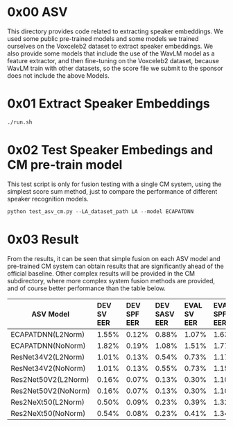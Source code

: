 # 0x00 ASV
This directory provides code related to extracting speaker embeddings. 
We used some public pre-trained models and some models we trained ourselves on the Voxceleb2 dataset to extract speaker embeddings.
We also provide some models that include the use of the WavLM model as a feature extractor, and then fine-tuning on the Voxceleb2 dataset, because WavLM train with other datasets, so the score file we submit to the sponsor does not include the above Models. 
# 0x01 Extract Speaker Embeddings
```bash
./run.sh
```
# 0x02 Test Speaker Embedings and CM pre-train model
This test script is only for fusion testing with a single CM system, using the simplest score sum method, just to compare the performance of different speaker recognition models.

```python
python test_asv_cm.py --LA_dataset_path LA --model ECAPATDNN 
```
# 0x03 Result
From the results, it can be seen that simple fusion on each ASV model and pre-trained CM system can obtain results that are significantly ahead of the official baseline. Other complex results will be provided in the CM subdirectory, where more complex system fusion methods are provided, and of course better performance than the table below.  


| ASV Model         |  DEV SV EER  |  DEV SPF EER  |  DEV SASV EER | EVAL SV EER  |  EVAL SPF EER  |  EAVL SASV EER | 
| ---------------   | :---------   | :---------    |  :------------| :---------   |  :---------    |  :------------ | 
| ECAPATDNN(L2Norm) |   1.55%      |     0.12%     |      0.88%    |    1.07%     |    1.63%       |      1.35%     |  
| ECAPATDNN(NoNorm) |    1.82%     |     0.19%     |      1.08%    |    1.51%     |    1.77%       |      1.60%     |  
| ResNet34V2(L2Norm) |   1.01%     |     0.13%     |     0.54%     |     0.73%    |     1.17%      |       0.97%    |  
| ResNet34V2(NoNorm) |   1.01%     |     0.13%     |     0.55%     |     0.73%    |     1.15%      |       0.96%    |  
| Res2Net50V2(L2Norm)|     0.16%   |      0.07%    |     0.13%     |     0.30%    |     1.10%      |       `0.78%`  |  
| Res2Net50V2(NoNorm)|     0.16%   |      0.07%    |     0.13%     |     0.30%    |     1.10%      |       `0.78%`  |  
| Res2NeXt50(L2Norm) |    0.50%    |      0.09%    |     0.23%     |     0.39%    |     1.32%      |       0.96%    |  
| Res2NeXt50(NoNorm) |    0.54%    |      0.08%    |     0.23%     |     0.41%    |     1.34%      |       0.97%    |  
